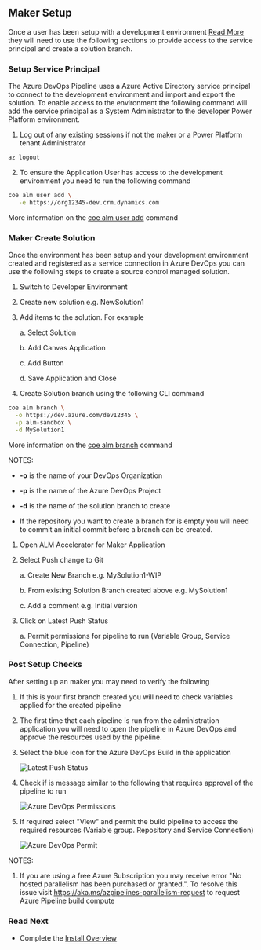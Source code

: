 ## Maker Setup

Once a user has been setup with a development environment [Read More](./development-environments.md) they will need to use the following sections to provide access to the service principal and create a solution branch.

### Setup Service Principal

The Azure DevOps Pipeline uses a Azure Active Directory service principal to connect to the development environment and import and export the solution. To enable access to the environment the following command will add the service principal as a System Administrator to the developer Power Platform environment.

1. Log out of any existing sessions if not the maker or a Power Platform tenant Administrator

```bash
az logout

```

2. To ensure the Application User has access to the development environment you need to run the following command

```bash
coe alm user add \
   -e https://org12345-dev.crm.dynamics.com
```

More information on the [coe alm user add](../help/alm/user/add.md) command

### Maker Create Solution

Once the environment has been setup and your development environment created and registered as a service connection in Azure DevOps you can use the following steps to create a source control managed solution.

1. Switch to Developer Environment

1. Create new solution e.g. NewSolution1

1. Add items to the solution. For example

   a. Select Solution

   b. Add Canvas Application

   c. Add Button

   d. Save Application and Close

1. Create Solution branch using the following CLI command

```bash
coe alm branch \
  -o https://dev.azure.com/dev12345 \
  -p alm-sandbox \
  -d MySolution1

```

More information on the [coe alm branch](../help/alm/branch.md) command

NOTES:

- **-o** is the name of your DevOps Organization

- **-p** is the name of the Azure DevOps Project

- **-d** is the name of the solution branch to create

- If the repository you want to create a branch for is empty you will need to commit an initial commit before a branch can be created.

1. Open ALM Accelerator for Maker Application

1. Select Push change to Git

   a. Create New Branch e.g. MySolution1-WIP

   b. From existing Solution Branch created above e.g. MySolution1

   c. Add a comment e.g. Initial version

1. Click on Latest Push Status

   a. Permit permissions for pipeline to run (Variable Group, Service Connection, Pipeline)

### Post Setup Checks

After setting up an maker you may need to verify the following

1. If this is your first branch created you will need to check variables applied for the created pipeline

1. The first time that each pipeline is run from the administration application you will need to open the pipeline in Azure DevOps and approve the resources used by the pipeline.

1. Select the blue icon for the Azure DevOps Build in the application

   ![Latest Push Status](../images/latest-push-status.jpg)

1. Check if is message similar to the following that requires approval of the pipeline to run

   ![Azure DevOps Permissions](../images/devops-pipeline-permissions.jpg)

1. If required select "View" and permit the build pipeline to access the required resources (Variable group. Repository and Service Connection)

   ![Azure DevOps Permit](../images/devops-pipeline-permit.jpg)

NOTES:
1. If you are using a free Azure Subscription you may receive error "No hosted parallelism has been purchased or granted.". To resolve this issue visit https://aka.ms/azpipelines-parallelism-request to request Azure Pipeline build compute 

### Read Next

- Complete the [Install Overview](./readme.md#install-overview)